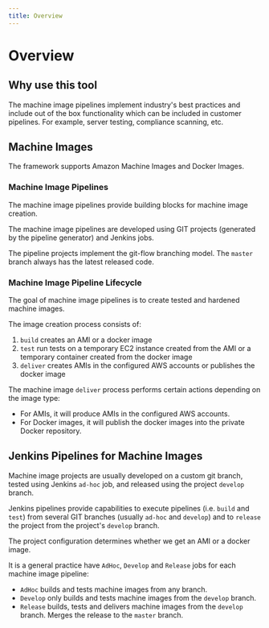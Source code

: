 ```yaml
---
title: Overview
---
```


# Overview

## Why use this tool

The machine image pipelines implement industry's best practices and include out of the box functionality which can be included in customer pipelines. For example, server testing, compliance scanning, etc.

## Machine Images

The framework supports Amazon Machine Images and Docker Images.

### Machine Image Pipelines

The machine image pipelines provide building blocks for machine image creation. 

The machine image pipelines are developed using GIT projects (generated by the pipeline generator) and Jenkins jobs.

The pipeline projects implement the git-flow branching model. The `master` branch always has the latest released code.

### Machine Image Pipeline Lifecycle

The goal of machine image pipelines is to create tested and hardened machine images.

The image creation process consists of:
1. `build` creates an AMI or a docker image
2. `test` run tests on a temporary EC2 instance created from the AMI or a temporary container created from the docker image 
3. `deliver` creates AMIs in the configured AWS accounts or publishes the docker image

The machine image `deliver` process performs certain actions depending on the image type:
- For AMIs, it will produce AMIs in the configured AWS accounts.
- For Docker images, it will publish the docker images into the private Docker repository. 

## Jenkins Pipelines for Machine Images

Machine image projects are usually developed on a custom git branch, tested using Jenkins `ad-hoc` job, and released using the project `develop` branch. 

Jenkins pipelines provide capabilities to execute pipelines (i.e. `build` and `test`) from several GIT branches (usually `ad-hoc` and `develop`) and to `release` the project from the project's `develop` branch. 

The project configuration determines whether we get an AMI or a docker image.

It is a general practice have `AdHoc`, `Develop` and `Release` jobs for each machine image pipeline:
- `AdHoc` builds and tests machine images from any branch. 
- `Develop` only builds and tests machine images from the `develop` branch. 
- `Release` builds, tests and delivers machine images from the `develop` branch. Merges the release to the `master` branch.

